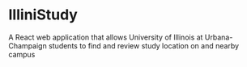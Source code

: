 # IlliniStudy
A React web application that allows University of Illinois at Urbana-Champaign students to find and review study location on and nearby campus
